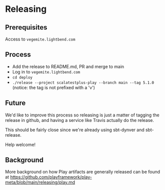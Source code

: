 # Releasing

## Prerequisites

Access to `vegemite.lightbend.com`

## Process

* Add the release to README.md, PR and merge to main
* Log in to `vegemite.lightbend.com`
* `cd deploy`
* `./release --project scalatestplus-play --branch main --tag 5.1.0` (notice: the tag is not prefixed with a 'v')

## Future

We'd like to improve this process so releasing is just a matter
of tagging the release in github, and having a service like Travis
actually do the release.

This should be fairly close since we're already using sbt-dynver
and sbt-release.

Help welcome!

## Background

More background on how Play artifacts are generally released can be
found at https://github.com/playframework/play-meta/blob/main/releasing/play.md
